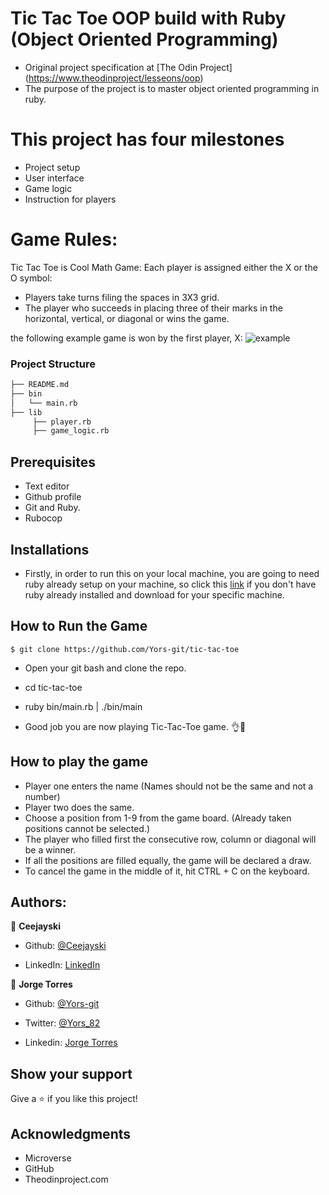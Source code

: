 #  Tic Tac Toe OOP build with Ruby (Object Oriented Programming)
* Original project specification at [The Odin Project] (https://www.theodinproject/lesseons/oop)
* The purpose of the project is to master object oriented programming in ruby.

# This project has four milestones
- Project setup
- User interface
- Game logic
- Instruction for players


# Game Rules:
Tic Tac Toe is Cool Math Game:
Each player is assigned either the X or the O symbol:
* Players take turns filing the spaces in 3X3 grid.
* The player who succeeds in placing three of their marks in the horizontal, vertical, or diagonal or wins the game.

the following example game is won by the first player, X:
![example](https://upload.wikimedia.org/wikipedia/commons/thumb/1/1b/Tic-tac-toe-game-1.svg/1280px-Tic-tac-toe-game-1.svg.png)

### Project Structure

```bash 
├── README.md
├── bin
│   └── main.rb
├── lib
     ├── player.rb
     ├── game_logic.rb

```

## Prerequisites
-  Text editor
-  Github profile
-  Git and Ruby.
-  Rubocop

## Installations

- Firstly, in order to run this on your local machine, you are going to need ruby already setup on your machine, so click this [link](https://rubyinstaller.org/) if you don't have ruby already installed and download for your specific machine.

## How to Run the Game



```
$ git clone https://github.com/Yors-git/tic-tac-toe
```

- Open your git bash and clone the repo.

- cd tic-tac-toe

- ruby bin/main.rb | ./bin/main

- Good job you are now playing Tic-Tac-Toe game. 👌🙌

## How to play the game
- Player one enters the name (Names should not be the same and not a number)
- Player two does the same.
- Choose a position from 1-9 from the game board. (Already taken positions cannot be selected.)
- The player who filled first the consecutive row, column or diagonal will be a winner.
- If all the positions are filled equally, the game will be declared a draw.
- To cancel the game in the middle of it, hit CTRL + C on the keyboard. 
  
## Authors:

👤 **Ceejayski**

- Github: [@Ceejayski](https://github.com/Ceejayski)

- LinkedIn: [LinkedIn](https://www.linkedin.com/in/chijioke-okoli-b0397a168/)


👤 **Jorge Torres**

- Github: [@Yors-git](https://github.com/Yors-git)

- Twitter: [@Yors_82](https://twitter.com/Yors_82)

- Linkedin: [Jorge Torres](https://www.linkedin.com/in/jtbribiesca/)


## Show your support

Give a ⭐️ if you like this project!

## Acknowledgments

- Microverse
- GitHub
- Theodinproject.com
